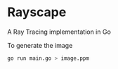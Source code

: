 # Rayscape

A Ray Tracing implementation in Go

To generate the image 
```bash
go run main.go > image.ppm
```
